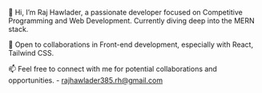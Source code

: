👋 Hi, I’m Raj Hawlader, a passionate developer focused on Competitive Programming and Web Development. Currently diving deep into the MERN stack.

💼 Open to collaborations in Front-end development, especially with React, Tailwind CSS.

📫 Feel free to connect with me for potential collaborations and opportunities. - rajhawlader385.rh@gmail.com
